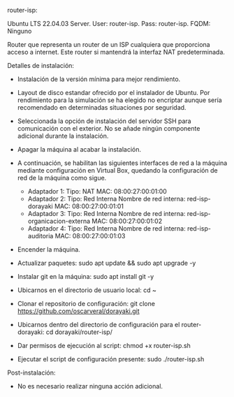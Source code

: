 
router-isp:

Ubuntu LTS 22.04.03 Server. 
User: router-isp. 
Pass: router-isp. 
FQDM: Ninguno

Router que representa un router de un ISP cualquiera que proporciona acceso 
a internet. Este router si mantendrá la interfaz NAT predeterminada.

Detalles de instalación:

- Instalación de la versión mínima para mejor rendimiento.

- Layout de disco estandar ofrecido por el instalador de Ubuntu. Por rendimiento
	para la simulación se ha elegido no encriptar aunque sería recomendado en 
	determinadas situaciones por seguridad.

- Seleccionada la opción de instalación del servidor SSH para comunicación con 
	el exterior. No se añade ningún componente adicional durante la instalación.

- Apagar la máquina al acabar la instalación.

- A continuación, se habilitan las siguientes interfaces de red a la máquina 
	mediante configuración en Virtual Box, quedando la configuración de red de 
	la máquina como sigue.

	* Adaptador 1:
		Tipo: NAT
		MAC: 08:00:27:00:01:00
	* Adaptador 2:
		Tipo: Red Interna
		Nombre de red interna: red-isp-dorayaki
		MAC: 08:00:27:00:01:01
	* Adaptador 3:
		Tipo: Red Interna
		Nombre de red interna: red-isp-organicacion-externa
		MAC: 08:00:27:00:01:02
	* Adaptador 4:
		Tipo: Red Interna
		Nombre de red interna: red-isp-auditoria
		MAC: 08:00:27:00:01:03

- Encender la máquina.
- Actualizar paquetes: sudo apt update && sudo apt upgrade -y
- Instalar git en la máquina: sudo apt install git -y
- Ubicarnos en el directorio de usuario local: cd ~
- Clonar el repositorio de configuración: 
	git clone https://github.com/oscarveral/dorayaki.git
- Ubicarnos dentro del directorio de configuración para el router-dorayaki: 
	cd dorayaki/router-isp/
- Dar permisos de ejecución al script: chmod +x router-isp.sh
- Ejecutar el script de configuración presente: sudo ./router-isp.sh

Post-instalación:

- No es necesario realizar ninguna acción adicional.